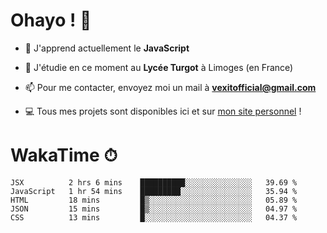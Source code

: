 # Ohayo ! 🌃

- 🔭 J'apprend actuellement le **JavaScript**

- 🌱 J'étudie en ce moment au **Lycée Turgot** à Limoges (en France)

- 📫 Pour me contacter, envoyez moi un mail à <a href="mailto:vexitofficial@gmail.com">**vexitofficial@gmail.com**</a>

- 💻 Tous mes projets sont disponibles ici et sur <a href="https://www.vexcited.me">mon site personnel</a> !

# WakaTime ⏱

<!--START_SECTION:waka-->
```text
JSX          2 hrs 6 mins    ██████████░░░░░░░░░░░░░░░   39.69 % 
JavaScript   1 hr 54 mins    █████████░░░░░░░░░░░░░░░░   35.94 % 
HTML         18 mins         █▒░░░░░░░░░░░░░░░░░░░░░░░   05.89 % 
JSON         15 mins         █▒░░░░░░░░░░░░░░░░░░░░░░░   04.97 % 
CSS          13 mins         █░░░░░░░░░░░░░░░░░░░░░░░░   04.37 % 
```
<!--END_SECTION:waka-->
